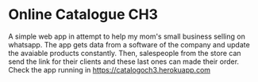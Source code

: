 # Online Catalogue CH3

A simple web app in attempt to help my mom's small business selling on whatsapp. 
The app gets data from a software of the company and update the avaiable products constantly. Then, salespeople from the store can send the link for their clients and these last ones can made their order.
Check the app running in https://catalogoch3.herokuapp.com
